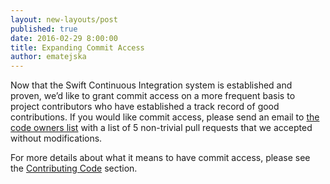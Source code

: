 ```yaml
---
layout: new-layouts/post
published: true
date: 2016-02-29 8:00:00
title: Expanding Commit Access
author: ematejska
---
```


Now that the Swift Continuous Integration system is established and proven, we’d like to grant commit access on a more frequent basis to project contributors who have established a track record of good contributions.  If you would like commit access, please send an email to [the code owners list](mailto:code-owners@swift.org) with a list of 5 non-trivial pull requests that we accepted without modifications.

For more details about what it means to have commit access, please see the [Contributing Code](/contributing/#contributing-code) section.